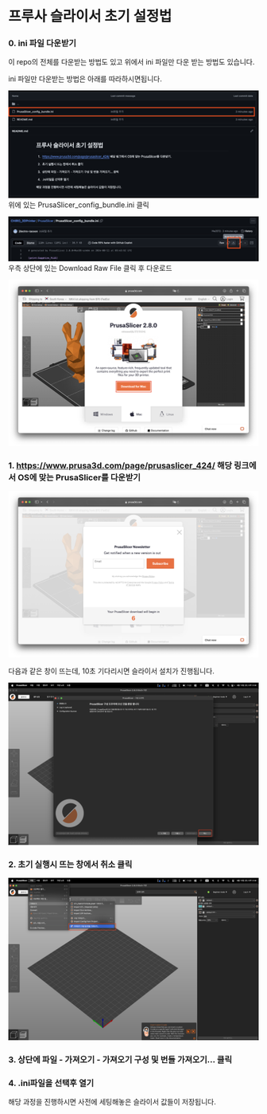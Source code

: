 # 프루사 슬라이서 초기 설정법

### 0. ini 파일 다운받기

이 repo의 전체를 다운받는 방법도 있고 위에서 ini 파일만 다운 받는 방법도 있습니다.

ini 파일만 다운받는 방법은 아래를 따라하시면됩니다. 

![깃허브 파일선택 이미지](/images/000.png)
위에 있는 PrusaSlicer_config_bundle.ini 클릭

![깃허브 파일다운로드 이미지](/images/001.png)
우측 상단에 있는 Download Raw File 클릭 후 다운로드

![프루사슬라이서 다운로드 홈페이지](/images/002.png)

### 1. https://www.prusa3d.com/page/prusaslicer_424/ 해당 링크에서 OS에 맞는 PrusaSlicer를 다운받기

![프루사슬라이서 후원 대기](/images/003.png)

다음과 같은 창이 뜨는데, 10초 기다리시면 슬라이서 설치가 진행됩니다.

![기본 프린터 설정 취소](/images/004.png)

### 2. 초기 실행시 뜨는 창에서 취소 클릭

![번들 가져오기](/images/005.png)

### 3. 상단에 파일 - 가져오기 - 가져오기 구성 및 번들 가져오기... 클릭

### 4. .ini파일을 선택후 열기

해당 과정을 진행하시면 사전에 세팅해놓은 슬라이서 값들이 저장됩니다.